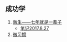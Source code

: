 ## 成功学
1. [新生——七年就是一辈子](xin_sheng.md)
    - [笔记2017.8.27](note20170827_xin_sheng.md)
1. [微习惯](mini-habits.md)    
